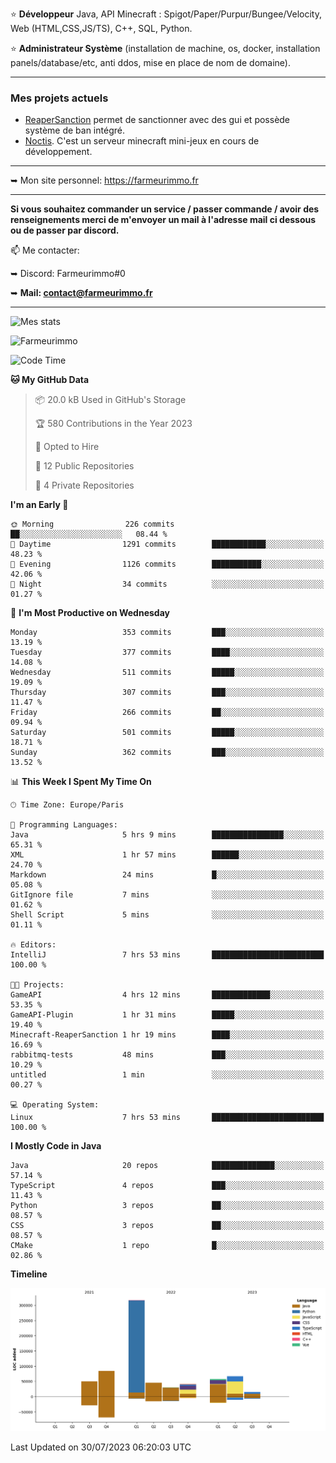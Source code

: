 ⭐ **Développeur** Java, API Minecraft : Spigot/Paper/Purpur/Bungee/Velocity, Web (HTML,CSS,JS/TS), C++, SQL, Python.

⭐ **Administrateur Système** (installation de machine, os, docker, installation panels/database/etc, anti ddos, mise en place de nom de domaine).

---

### Mes projets actuels
- [ReaperSanction](https://www.spigotmc.org/resources/reapersanction.89580/) permet de sanctionner avec des gui et possède système de ban intégré.
- [Noctis](https://discord.gg/ydRurvUJ8U). C'est un serveur minecraft mini-jeux en cours de développement.

---

➥ Mon site personnel: https://farmeurimmo.fr

---

**Si vous souhaitez commander un service / passer commande / avoir des renseignements merci de m'envoyer un mail à l'adresse mail ci dessous ou de passer par discord.**

📫 Me contacter:
 
   ➥ Discord: Farmeurimmo#0
   
   ➥ **Mail: contact@farmeurimmo.fr**

---

![Mes stats](https://github-readme-stats.farmeurimmo.fr/api?username=Farmeurimmo&count_private=true&show_icons=true&theme=radical)

<img src="https://komarev.com/ghpvc/?username=Farmeurimmo" alt="Farmeurimmo" />

<!--START_SECTION:waka-->
![Code Time](http://img.shields.io/badge/Code%20Time-860%20hrs%2010%20mins-blue)

**🐱 My GitHub Data** 

> 📦 20.0 kB Used in GitHub's Storage 
 > 
> 🏆 580 Contributions in the Year 2023
 > 
> 💼 Opted to Hire
 > 
> 📜 12 Public Repositories 
 > 
> 🔑 4 Private Repositories 
 > 
**I'm an Early 🐤** 

```text
🌞 Morning                226 commits         ██░░░░░░░░░░░░░░░░░░░░░░░   08.44 % 
🌆 Daytime                1291 commits        ████████████░░░░░░░░░░░░░   48.23 % 
🌃 Evening                1126 commits        ███████████░░░░░░░░░░░░░░   42.06 % 
🌙 Night                  34 commits          ░░░░░░░░░░░░░░░░░░░░░░░░░   01.27 % 
```
📅 **I'm Most Productive on Wednesday** 

```text
Monday                   353 commits         ███░░░░░░░░░░░░░░░░░░░░░░   13.19 % 
Tuesday                  377 commits         ████░░░░░░░░░░░░░░░░░░░░░   14.08 % 
Wednesday                511 commits         █████░░░░░░░░░░░░░░░░░░░░   19.09 % 
Thursday                 307 commits         ███░░░░░░░░░░░░░░░░░░░░░░   11.47 % 
Friday                   266 commits         ██░░░░░░░░░░░░░░░░░░░░░░░   09.94 % 
Saturday                 501 commits         █████░░░░░░░░░░░░░░░░░░░░   18.71 % 
Sunday                   362 commits         ███░░░░░░░░░░░░░░░░░░░░░░   13.52 % 
```


📊 **This Week I Spent My Time On** 

```text
🕑︎ Time Zone: Europe/Paris

💬 Programming Languages: 
Java                     5 hrs 9 mins        ████████████████░░░░░░░░░   65.31 % 
XML                      1 hr 57 mins        ██████░░░░░░░░░░░░░░░░░░░   24.70 % 
Markdown                 24 mins             █░░░░░░░░░░░░░░░░░░░░░░░░   05.08 % 
GitIgnore file           7 mins              ░░░░░░░░░░░░░░░░░░░░░░░░░   01.62 % 
Shell Script             5 mins              ░░░░░░░░░░░░░░░░░░░░░░░░░   01.11 % 

🔥 Editors: 
IntelliJ                 7 hrs 53 mins       █████████████████████████   100.00 % 

🐱‍💻 Projects: 
GameAPI                  4 hrs 12 mins       █████████████░░░░░░░░░░░░   53.35 % 
GameAPI-Plugin           1 hr 31 mins        █████░░░░░░░░░░░░░░░░░░░░   19.40 % 
Minecraft-ReaperSanction 1 hr 19 mins        ████░░░░░░░░░░░░░░░░░░░░░   16.69 % 
rabbitmq-tests           48 mins             ███░░░░░░░░░░░░░░░░░░░░░░   10.29 % 
untitled                 1 min               ░░░░░░░░░░░░░░░░░░░░░░░░░   00.27 % 

💻 Operating System: 
Linux                    7 hrs 53 mins       █████████████████████████   100.00 % 
```

**I Mostly Code in Java** 

```text
Java                     20 repos            ██████████████░░░░░░░░░░░   57.14 % 
TypeScript               4 repos             ███░░░░░░░░░░░░░░░░░░░░░░   11.43 % 
Python                   3 repos             ██░░░░░░░░░░░░░░░░░░░░░░░   08.57 % 
CSS                      3 repos             ██░░░░░░░░░░░░░░░░░░░░░░░   08.57 % 
CMake                    1 repo              █░░░░░░░░░░░░░░░░░░░░░░░░   02.86 % 
```



**Timeline**

![Lines of Code chart](https://raw.githubusercontent.com/Farmeurimmo/Farmeurimmo/main/assets/bar_graph.png)


 Last Updated on 30/07/2023 06:20:03 UTC
<!--END_SECTION:waka-->
